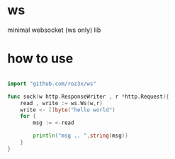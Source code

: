 # ws
minimal websocket (ws only) lib 

# how to use 


``` go

import "github.com/roz3x/ws"

func sock(w http.ResponseWriter , r *http.Request){
	read , write := ws.Ws(w,r)
	write <- []byte("hello world")
	for {
		msg := <-read

		println("msg .. ",string(msg))
	}
}

```
